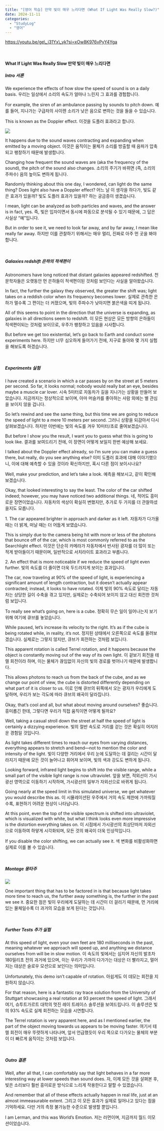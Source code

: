 ```yaml
---
title: "[영어 학습] 만약 빛이 매우 느리다면 (What If Light Was Really Slow?)"
date: 2024-11-11
categories: 
  - "StudyLog"
  - "영어"
---
```


https://youtu.be/ge\_j31Yx\_yk?si=xOw8K976vPyY4Yga

 

#### **What If Light Was Really Slow** **만약 빛이 매우 느리다면**

##### **Intro** **서론**

We experience the effects of how slow the speed of sound is on a daily basis. 우리는 일상에서 소리의 속도가 얼마나 느린지 그 효과를 경험합니다.

For example, the siren of an ambulance passing by sounds to pitch down. 예를 들어, 지나가는 구급차의 사이렌 소리가 낮은 음으로 변하는 것을 들을 수 있습니다.

This is known as the Doppler effect. 이것을 도플러 효과라고 합니다.

![](./assets/img/wp-content/uploads/2024/11/스크린샷-2024-11-14-오전-12.27.00-복사본.jpg)

It happens due to the sound waves contracting and expanding when emitted by a moving object. 이것은 움직이는 물체가 소리를 방출할 때 음파가 압축되고 팽창하기 때문에 발생합니다.

Changing how frequent the sound waves are (aka the frequency of the sound), the pitch of the sound also changes. 소리의 주기가 바뀌면 (즉, 소리의 주파수) 음의 높이도 변하게 됩니다.

Randomly thinking about this one day, I wondered, can light do the same thing? Does light also have a Doppler effect? 어느 날 이 생각을 하다가, 빛도 같은 효과가 있을까? 빛도 도플러 효과가 있을까? 하는 궁금증이 생겼습니다.

I mean, light can be analyzed as both particles and waves, and the answer is in fact, yes. 즉, 빛은 입자이면서 동시에 파동으로 분석될 수 있기 때문에, 그 답은 사실상 “예”입니다.

But in order to see it, we need to look far away, and by far away, I mean like really far away. 하지만 이를 관찰하기 위해서는 매우 멀리, 진짜로 아주 먼 곳을 봐야 합니다.

 

##### **Galaxies redshift** **은하의 적색편이**

Astronomers have long noticed that distant galaxies appeared redshifted. 천문학자들은 오랫동안 먼 은하들이 적색편이된 것처럼 보인다는 사실을 알아왔습니다.

In fact, the further the galaxy they observed, the greater the shift was; light takes on a reddish color when its frequency becomes lower. 실제로 관측한 은하가 멀수록 그 편이는 더 커졌으며, 빛의 주파수가 낮아지면 붉은색을 띠게 됩니다.

All of this seems to point in the direction that the universe is expanding, as galaxies in all directions seem to redshift. 이 모든 현상은 모든 방향의 은하들이 적색편이되는 것처럼 보이므로, 우주가 팽창하고 있음을 시사합니다.

But before we get too existential, let’s go back to Earth and conduct some experiments here. 하지만 너무 심오하게 들어가기 전에, 지구로 돌아와 몇 가지 실험을 해보도록 하겠습니다.

 

##### **Experiments** **실험**

I have created a scenario in which a car passes by on the street at 5 meters per second. So far, it looks normal; nobody would really bat an eye, besides maybe a muscle car lover. 시속 5미터로 자동차가 길을 지나가는 상황을 만들어 보았습니다. 지금까지는 정상적으로 보이며, 아마 머슬카를 좋아하는 사람 외에는 별 관심을 보이지 않을 겁니다.

So let’s rewind and see the same thing, but this time we are going to reduce the speed of light to a mere 10 meters per second. 그러니 상황을 되감아서 다시 살펴보겠습니다. 하지만 이번에는 빛의 속도를 겨우 10미터/초로 줄여보겠습니다.

But before I show you the result, I want you to guess what this is going to look like. 결과를 보여드리기 전에, 이 장면이 어떻게 보일지 한번 예상해 보세요.

I talked about the Doppler effect already, so I’m sure you can make a guess there, but really, do you see anything else? 이미 도플러 효과에 대해 이야기했으니, 이에 대해 예측할 수 있을 것이라 확신하지만, 혹시 다른 점이 보이시나요?

Well, make your prediction, and let’s take a look. 예측을 해보시고, 같이 확인해 보겠습니다.

Okay, that looked interesting to say the least. The color of the car shifted indeed; however, you may have noticed two additional things. 네, 적어도 흥미로운 장면이었습니다. 자동차의 색상이 확실히 변했지만, 추가로 두 가지를 더 관찰하셨을지도 모릅니다.

1\. The car appeared brighter in approach and darker as it left. 자동차가 다가올 때는 더 밝게, 떠날 때는 더 어둡게 보였습니다.

This is simply due to the camera being hit with more or less of the photons that bounce off of the car, which is most commonly referred to as the Searchlight effect. 이것은 단순히 카메라가 자동차에서 반사된 광자를 더 많이 또는 적게 받아들이기 때문이며, 일반적으로 서치라이트 효과라고 부릅니다.

2\. An effect that is more noticeable if we reduce the speed of light even further. 빛의 속도를 더 줄이면 더욱 두드러지게 보이는 효과입니다.

The car, now traveling at 90% of the speed of light, is experiencing a significant amount of length contraction, but it doesn’t actually appear contracted; instead, it looks to have rotated. 이제 빛의 90% 속도로 달리는 자동차는 상당한 길이 수축을 겪고 있지만, 실제로는 수축되어 보이지 않고 대신 회전한 것처럼 보입니다.

To really see what’s going on, here is a cube. 정확히 무슨 일이 일어나는지 보기 위해 여기에 큐브를 놓았습니다.

While paused, let’s increase its velocity to the right. It’s as if the cube is being rotated while, in reality, it’s not. 정지된 상태에서 오른쪽으로 속도를 올려보겠습니다. 실제로는 그렇지 않지만, 큐브가 회전하는 것처럼 보입니다.

This apparent rotation is called Terrel rotation, and it happens because the object is constantly moving out of the way of its own light. 이 겉보기 회전을 테렐 회전이라 하며, 이는 물체가 끊임없이 자신의 빛의 경로를 벗어나기 때문에 발생합니다.

This allows photons to reach us from the back of the cube, and as we change our point of view, the cube is distorted differently depending on what part of it is closer to us. 이로 인해 큐브의 뒤쪽에서 오는 광자가 우리에게 도달하며, 우리가 보는 각도에 따라 큐브의 왜곡이 달라집니다.

Okay, that’s cool and all, but what about moving around ourselves? 좋습니다. 흥미롭긴 한데, 그렇다면 우리가 직접 움직이면 어떻게 될까요?

Well, taking a casual stroll down the street at half the speed of light is certainly a dizzying experience. 빛의 절반 속도로 거리를 걷는 것은 확실히 어지러운 경험일 것입니다.

As light takes different times to reach our eyes from varying distances, everything appears to stretch and bend—not to mention the color and intensity of the light. 빛이 다양한 거리에서 우리 눈에 도달하는 데 걸리는 시간이 달라지기 때문에 모든 것이 늘어나고 휘어져 보이며, 빛의 색과 강도도 변하게 됩니다.

Looking forward, infrared light begins to shift into the visible range, while a small part of the visible light range is now ultraviolet. 앞을 보면, 적외선이 가시광선 영역으로 이동하기 시작하며, 가시광선의 일부가 자외선으로 바뀌게 됩니다.

Going nearly at the speed limit in this simulated universe, we get whatever you would describe this as. 이 시뮬레이션된 우주에서 거의 속도 제한에 가까워질수록, 표현하기 어려운 현상이 나타납니다.

At this point, even the top of the visible spectrum is shifted into ultraviolet, which is visualized with white, but what I think looks even more impressive is the distortion everything takes on. 이 시점에서 가시광선의 최상단마저 자외선으로 이동하여 하얗게 시각화되며, 모든 것의 왜곡이 더욱 인상적입니다.

If you disable the color shifting, we can actually see it. 색 변화를 비활성화하면 실제로 이를 볼 수 있습니다.

 

##### **Montage** **몽타주**

![](./assets/img/wp-content/uploads/2024/11/스크린샷-2024-11-14-오전-12.32.38-복사본.jpg)

One important thing that has to be factored in is that because light takes more time to reach us, the further away something is, the further in the past we see it. 중요한 점은 빛이 우리에게 도달하는 데 시간이 더 걸리기 때문에, 먼 거리에 있는 물체일수록 더 과거의 모습을 보게 된다는 것입니다.

 

##### **Further Tests** **추가 실험**

At this speed of light, even your own feet are 180 milliseconds in the past, meaning whatever we approach will speed up, and anything we distance ourselves from will be in slow motion. 이 속도의 빛에서는 심지어 자신의 발조차 180밀리초 전의 과거에 있으며, 이는 우리가 가까이 다가가는 대상은 더 빨라지고, 멀어지는 대상은 슬로우 모션으로 보인다는 의미입니다.

Unfortunately, this demo isn’t capable of rotation. 아쉽게도 이 데모는 회전을 지원하지 않습니다.

For that reason, here is a fantastic ray trace solution from the University of Stuttgart showcasing a real rotation at 93 percent the speed of light. 그래서 여기, 슈투트가르트 대학의 멋진 레이 트레이스 솔루션을 보여드립니다. 이 솔루션은 빛의 93% 속도로 실제 회전하는 모습을 시연합니다.

The Terrel rotation is very apparent here, and as I mentioned earlier, the part of the object moving towards us appears to be moving faster. 여기서 테렐 회전이 매우 뚜렷하게 나타나며, 앞서 언급했듯이 우리 쪽으로 다가오는 물체의 부분이 더 빠르게 움직이는 것처럼 보입니다.

 

##### **Outro** **결론**

Well, after all that, I can comfortably say that light behaves in a far more interesting way at lower speeds than sound does. 자, 이제 모든 것을 살펴본 후, 빛은 소리보다 훨씬 흥미로운 방식으로 느리게 작용한다고 말할 수 있겠습니다.

And remember that all of these effects actually happen in real life, just at an almost immeasurable extent. 그리고 이 모든 효과가 실제로 일어나고 있다는 점을 기억하세요. 다만 거의 측정 불가능한 수준으로 발생할 뿐입니다.

I am Lerman, and this was World’s Emotion. 저는 러먼이며, 지금까지 월드 이모션이었습니다.
